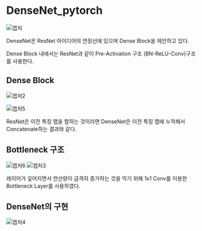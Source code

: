 # DenseNet_pytorch
![캡처](https://user-images.githubusercontent.com/74402562/103472758-b3360700-4dd4-11eb-9aca-2624c5c32ba1.PNG)

DenseNet은 ResNet 아이디어의 연장선에 있으며 Dense Block을 제안하고 있다.

Dense Block 내에서는 ResNet과 같이 Pre-Activation 구조 (BN-ReLU-Conv)구조를 사용한다.

Dense Block
--------------
![캡처2](https://user-images.githubusercontent.com/74402562/103472759-b7622480-4dd4-11eb-98be-20c474a61d5c.PNG)

![캡처5](https://user-images.githubusercontent.com/74402562/103473127-66ecc600-4dd8-11eb-9173-c7334a8cec4f.PNG)

ResNet은 이전 특징 맵을 합하는 것이라면 DenseNet은 이전 특징 맵에 누적해서 Concatenate하는 결과와 같다.

Bottleneck 구조
-----------------
![캡처6](https://user-images.githubusercontent.com/74402562/103473128-69e7b680-4dd8-11eb-8240-df45c096003e.PNG)
![캡처3](https://user-images.githubusercontent.com/74402562/103472761-b8935180-4dd4-11eb-8dce-e8cf06c64e43.PNG)

레이어가 깊어지면서 연산량이 급격히 증가하는 것을 막기 위해 1x1 Conv를 이용한 Bottleneck Layer를 사용하였다.

DenseNet의 구현
---------------
![캡처4](https://user-images.githubusercontent.com/74402562/103472763-ba5d1500-4dd4-11eb-8aa2-66577a6b5698.PNG)
